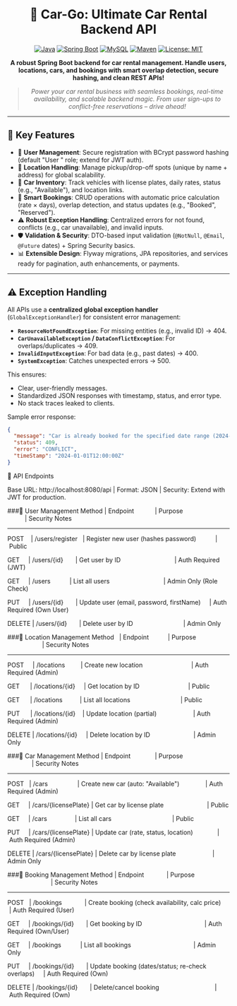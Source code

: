 <div align="center">

# 🚗 Car-Go: Ultimate Car Rental Backend API

[![Java](https://img.shields.io/badge/Java-21-blue.svg)](https://www.oracle.com/java/)
[![Spring Boot](https://img.shields.io/badge/Spring%20Boot-3.5.6-green.svg)](https://spring.io/projects/spring-boot)
[![MySQL](https://img.shields.io/badge/MySQL-8.0%2B-orange.svg)](https://www.mysql.com/)
[![Maven](https://img.shields.io/badge/Maven-3.6%2B-red.svg)](https://maven.apache.org/)
[![License: MIT](https://img.shields.io/badge/License-MIT-yellow.svg)](https://opensource.org/licenses/MIT)

**A robust Spring Boot backend for car rental management. Handle users, locations, cars, and bookings with smart overlap detection, secure hashing, and clean REST APIs!**


> *Power your car rental business with seamless bookings, real-time availability, and scalable backend magic. From user sign-ups to conflict-free reservations – drive ahead!*

</div>

---

## 🌟 Key Features

- 🔐 **User  Management**: Secure registration with BCrypt password hashing (default "User " role; extend for JWT auth).
- 📍 **Location Handling**: Manage pickup/drop-off spots (unique by name + address) for global scalability.
- 🚙 **Car Inventory**: Track vehicles with license plates, daily rates, status (e.g., "Available"), and location links.
- 📅 **Smart Bookings**: CRUD operations with automatic price calculation (rate × days), overlap detection, and status updates (e.g., "Booked", "Reserved").
- ⚠️ **Robust Exception Handling**: Centralized errors for not found, conflicts (e.g., car unavailable), and invalid inputs.
- 🛡️ **Validation & Security**: DTO-based input validation (`@NotNull`, `@Email`, `@Future` dates) + Spring Security basics.
- 📊 **Extensible Design**: Flyway migrations, JPA repositories, and services ready for pagination, auth enhancements, or payments.

---

## ⚠️ Exception Handling

All APIs use a **centralized global exception handler** (`GlobalExceptionHandler`) for consistent error management:

- **`ResourceNotFoundException`**: For missing entities (e.g., invalid ID) → 404.
- **`CarUnavailableException` / `DataConflictException`**: For overlaps/duplicates → 409.
- **`InvalidInputException`**: For bad data (e.g., past dates) → 400.
- **`SystemException`**: Catches unexpected errors → 500.

This ensures:
- Clear, user-friendly messages.
- Standardized JSON responses with timestamp, status, and error type.
- No stack traces leaked to clients.


Sample error response:
```json
{
  "message": "Car is already booked for the specified date range (2024-01-01 to 2024-01-05).",
  "status": 409,
  "error": "CONFLICT",
  "timeStamp": "2024-01-01T12:00:00Z"
}
```
📂 API Endpoints

Base URL: http://localhost:8080/api | Format: JSON | Security: Extend with JWT for production.

###👥 User Management
Method  | Endpoint            | Purpose                                      | Security Notes

----------------------------------------------------------------------------------------------------------------

POST    | /users/register   | Register new user (hashes password)            | Public

GET     | /users/{id}       | Get user by ID                                 | Auth Required (JWT)

GET     | /users            | List all users                                 | Admin Only (Role Check)

PUT     | /users/{id}       | Update user (email, password, firstName)       | Auth Required (Own User)

DELETE  | /users/{id}       | Delete user by ID                              | Admin Only


###📍 Location Management
Method   | Endpoint            | Purpose                                       | Security Notes

-----------------------------------------------------------------------------------------------------------------

POST     | /locations          | Create new location                            | Auth Required (Admin)

GET      | /locations/{id}     | Get location by ID                             | Public

GET      | /locations          | List all locations                             | Public

PUT      | /locations/{id}     | Update location (partial)                      | Auth Required (Admin)

DELETE   | /locations/{id}     | Delete location by ID                          | Admin Only



###🚙 Car Management
Method  | Endpoint              | Purpose                                         | Security Notes

-----------------------------------------------------------------------------------------------------------------

POST    | /cars                 | Create new car (auto: "Available")               | Auth Required (Admin)

GET     | /cars/{licensePlate}  | Get car by license plate                         | Public

GET     | /cars                 | List all cars                                    | Public

PUT     | /cars/{licensePlate}  | Update car (rate, status, location)              | Auth Required (Admin)

DELETE  | /cars/{licensePlate}  | Delete car by license plate                      | Admin Only



###📅 Booking Management
Method  | Endpoint              | Purpose                                              | Security Notes

-----------------------------------------------------------------------------------------------------------------

POST    | /bookings             | Create booking (check availability, calc price)      | Auth Required (User)

GET     | /bookings/{id}        | Get booking by ID                                    | Auth Required (Own/User)

GET     | /bookings             | List all bookings                                    | Admin Only

PUT     | /bookings/{id}        | Update booking (dates/status; re-check overlaps)     | Auth Required (Own)

DELETE  | /bookings/{id}        | Delete/cancel booking                                | Auth Required (Own)



